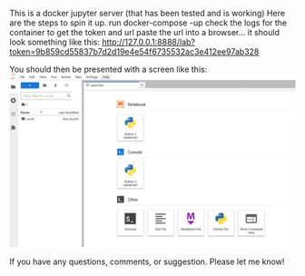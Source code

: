 This is a docker jupyter server (that has been tested and is working)
Here are the steps to spin it up.
run docker-compose -up
check the logs for the container to get the token and url
paste the url into a browser... it should look something like this: http://127.0.0.1:8888/lab?token=9b859cd55837b7d2d19e4e54f6735532ac3e412ee97ab328

You should then be presented with a screen like this:
![Alt text](image.png)

If you have any questions, comments, or suggestion. Please let me know!